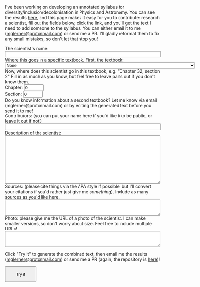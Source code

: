 <!--
.. title: NonNewtonian Scientists
.. slug: nonnewtonian-scientists
.. date: 2018-02-04 02:10:56 UTC
.. tags: 
.. category: 
.. link: 
.. description: 
.. type: text
-->

I've been working on developing an annotated syllabus for diversity/inclusion/decolonisation in Physics and Astronomy. You can see the results
[here](https://github.com/mglerner/IntroductoryPhysics), and this page makes it easy for you to contribute: research a scientist, fill out the fields below, click the link, and you'll get the text I need to add someone to the syllabus. You can either email it to me (mglerner@protonmail.com) or send me a PR. I'll gladly reformat them to fix any small mistakes, so don't let that stop you!

<!-- Thanks to -->
<!-- https://www.w3schools.com/js/tryit.asp?filename=tryjs_form_elements -->
<!-- for example javascript code -->

<form id="ScientistForm">
  The scientist's name:<br>
  <input type="text" name="Name" size="60"><br>
  Where this goes in a specific textbook. First, the textbook:
  <select name="Textbook">
      <option value="">None</option>
      <option value="Chabay and Sherwood, Matter and Interactions, 4th   Edition">Chabay and Sherwood, Matter and Interactions, 4th Edition</option>
      <option value="Knight, Physics for Scientists and Engineers: A Strategic Approach with Modern Physics, 3rd Edition">Knight, Physics for Scientists and Engineers: A Strategic Approach with Modern Physics, 3rd Edition</option>
      <option value="Knight, College Physics: A Strategic Approach, 2nd Edition">Knight, College Physics: A Strategic Approach, 2nd Edition</option>
  </select>
  <br>
  Now, where does this scientist go in this textbook, e.g. "Chapter 32, section 2" Fill in as much as you know, but feel free to leave parts out if you don't know them.<br>
  Chapter: <input type="number" name="Chapter" min="0" max="100" value="0">
  <br>
  Section: <input type="number" name="Section" min="0" max="100" value="0">
  <br>
  Do you know information about a second textbook? Let me know via email (mglerner@protonmail.com) or by editing the generated text before you send it to me!
  <br>
  Contributors: (you can put your name here if you'd like it to be public, or leave it out if not!) <br>
  <input type="text" name="Contributors" size="60"><br>
  Description of the scientist: <br>
  <textarea rows="10" cols="60" name="Description"></textarea><br>
  Sources: (please cite things via the APA style if possible, but I'll convert your citations if you'd rather just give me
  <i>something</i>). Include as many sources as you'd like here. <br>
  <textarea rows="3" cols="60" name="Sources"></textarea><br>
  Photo: please give me the URL of a photo of the scientist. I can
  make smaller versions, so don't worry about size. Feel free to include multiple URLs!<br>
  <textarea rows="3" cols="60" name="Photo"></textarea><br>

</form>
  
Click "Try it" to generate the combined text, then email me the
results (<mglerner@protonmail.com>) or send me a PR (again, 
the repository is [here](https://github.com/mglerner/IntroductoryPhysics))!


<button style="height:50px;width:100px" onclick="formatIt()">Try it</button>

<p id="ScientistResults" style="background-color:LightGray;"></p>

<script>
function formatIt() {
    var x = document.getElementById("ScientistForm");
    var text = "";
    var textbook = "#Textbook<br><br>";
    var i;
    for (i = 0; i < x.length ;i++) {
        if (x.elements[i].name == "Textbook") {
            textbook += x.elements[i].value;
        } else if (x.elements[i].name == "Chapter") {
            if (x.elements[i].value > 0) {
                textbook += ", Chapter " + x.elements[i].value;
            }
        } else if (x.elements[i].name == "Section") {
            if (x.elements[i].value > 0) {
                textbook += ", Section " + x.elements[i].value;
            }
        } else {
            text += "# " + x.elements[i].name + "<br>" + x.elements[i].value + "<br><br>";
        }
    }
    document.getElementById("ScientistResults").innerHTML = text + textbook;
}
</script>

